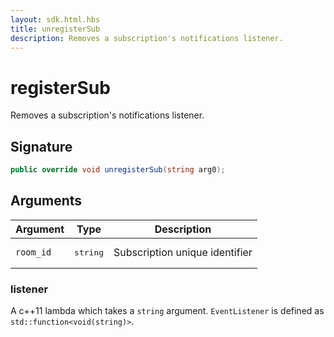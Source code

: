 ```yaml
---
layout: sdk.html.hbs
title: unregisterSub
description: Removes a subscription's notifications listener.
---
```


# registerSub

Removes a subscription's notifications listener.

## Signature

```csharp
public override void unregisterSub(string arg0);

```

## Arguments

| Argument   | Type                      | Description
| ---------- |---------------------------|-------------------------------------------------- |
| `room_id` | <pre>string</pre>  | Subscription unique identifier

### listener

A c++11 lambda which takes a `string` argument.
`EventListener` is defined as `std::function<void(string)>`.
